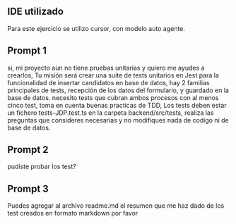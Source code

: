 ## IDE utilizado 

Para este ejercicio se utilizo cursor, con modelo auto agente.

## Prompt 1
si, mi proyecto aùn no tiene pruebas unitarias y quiero me ayudes a crearlos, Tu misión será crear una suite de tests unitarios en Jest para la funcionalidad de insertar candidatos en base de datos, hay 2 familias principales de tests, recepción de los datos del formulario, y guardado en la base de datos. necesito tests que cubran ambos procesos con al menos cinco test, toma en cuenta buenas practicas de TDD, Los tests deben estar un fichero tests-JDP.test.ts en la carpeta backend/src/tests, realiza las preguntas que consideres necesarias y no modifiques nada de codigo ni de base de datos.

## Prompt 2
pudiste probar los test?

## Prompt 3
Puedes agregar al archivo readme.md el resumen que me haz dado de los test creados en formato markdown por favor
